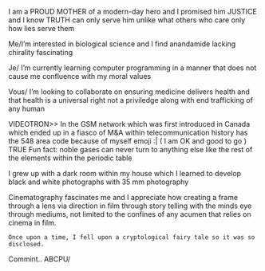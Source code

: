  
  
  I am a PROUD MOTHER of a modern-day hero and I promised him JUSTICE and I know TRUTH can only serve him unlike what others who care only how lies serve them
 
Me/I’m interested in biological science and I find anandamide lacking chirality fascinating


Je/ I’m currently learning computer programming in a manner that does not cause me confluence with my moral values


Vous/ I’m looking to collaborate on ensuring medicine delivers health and that health is a universal right not a priviledge along with end trafficking of any human

VIDEOTRON>> In the GSM network which was first introduced in Canada which ended up in a fiasco of M&A within telecommunication history has the 548 area code because of myself
emoji  :| ( I am OK and good to go )
TRUE Fun fact: noble gases can never turn to anything else like the rest of the elements within the periodic table

I grew up with a dark room within my house which I learned to develop black and white photographs with 35 mm photography

Cinematography fascinates me and I appreciate how creating a frame through a lens via direction in film through story telling with the minds eye through mediums, not limited to the 
confines of any acumen that relies on cinema in film.
  
	Once upon a time, I fell upon a cryptological fairy tale so it was so disclosed.
 Commint..
ABCPU/
